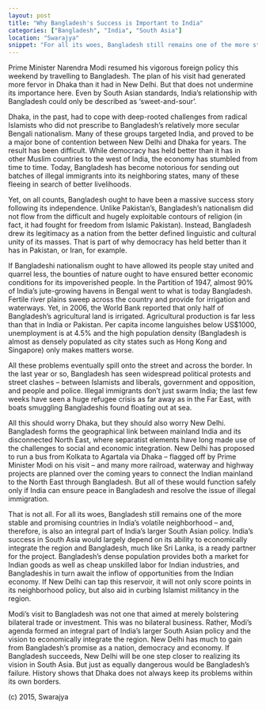 ```yaml
---
layout: post
title: "Why Bangladesh's Success is Important to India"
categories: ["Bangladesh", "India", "South Asia"]
location: "Swarajya"
snippet: "For all its woes, Bangladesh still remains one of the more stable and promising countries in India’s volatile neighborhood – and, therefore, is also an integral part of India’s larger South Asian policy. India’s success in South Asia would largely depend on its ability to economically integrate the region and Bangladesh, much like Sri Lanka, is a ready partner for the project. (Published in Swarajya)"
---
```


Prime Minister Narendra Modi resumed his vigorous foreign policy this weekend by travelling to Bangladesh. The plan of his visit had generated more fervor in Dhaka than it had in New Delhi. But that does not undermine its importance here. Even by South Asian standards, India’s relationship with Bangladesh could only be described as ‘sweet-and-sour’.

Dhaka, in the past, had to cope with deep-rooted challenges from radical Islamists who did not prescribe to Bangladesh’s relatively more secular Bengali nationalism. Many of these groups targeted India, and proved to be a major bone of contention between New Delhi and Dhaka for years. The result has been difficult. While democracy has held better than it has in other Muslim countries to the west of India, the economy has stumbled from time to time. Today, Bangladesh has become notorious for sending out batches of illegal immigrants into its neighboring states, many of these fleeing in search of better livelihoods.

Yet, on all counts, Bangladesh ought to have been a massive success story following its independence. Unlike Pakistan’s, Bangladesh’s nationalism did not flow from the difficult and hugely exploitable contours of religion (in fact, it had fought for freedom from Islamic Pakistan). Instead, Bangladesh drew its legitimacy as a nation from the better defined linguistic and cultural unity of its masses. That is part of why democracy has held better than it has in Pakistan, or Iran, for example.

If Bangladeshi nationalism ought to have allowed its people stay united and quarrel less, the bounties of nature ought to have ensured better economic conditions for its impoverished people. In the Partition of 1947, almost 90% of India’s jute-growing havens in Bengal went to what is today Bangladesh. Fertile river plains sweep across the country and provide for irrigation and waterways. Yet, in 2006, the World Bank reported that only half of Bangladesh’s agricultural land is irrigated. Agricultural production is far less than that in India or Pakistan. Per capita income languishes below US$1000, unemployment is at 4.5% and the high population density (Bangladesh is almost as densely populated as city states such as Hong Kong and Singapore) only makes matters worse.

All these problems eventually spill onto the street and across the border. In the last year or so, Bangladesh has seen widespread political protests and street clashes – between Islamists and liberals, government and opposition, and people and police. Illegal immigrants don’t just swarm India; the last few weeks have seen a huge refugee crisis as far away as in the Far East, with boats smuggling Bangladeshis found floating out at sea.

All this should worry Dhaka, but they should also worry New Delhi. Bangladesh forms the geographical link between mainland India and its disconnected North East, where separatist elements have long made use of the challenges to social and economic integration. New Delhi has proposed to run a bus from Kolkata to Agartala via Dhaka – flagged off by Prime Minister Modi on his visit – and many more railroad, waterway and highway projects are planned over the coming years to connect the Indian mainland to the North East through Bangladesh. But all of these would function safely only if India can ensure peace in Bangladesh and resolve the issue of illegal immigration.

That is not all. For all its woes, Bangladesh still remains one of the more stable and promising countries in India’s volatile neighborhood – and, therefore, is also an integral part of India’s larger South Asian policy. India’s success in South Asia would largely depend on its ability to economically integrate the region and Bangladesh, much like Sri Lanka, is a ready partner for the project. Bangladesh’s dense population provides both a market for Indian goods as well as cheap unskilled labor for Indian industries, and Bangladeshis in turn await the inflow of opportunities from the Indian economy. If New Delhi can tap this reservoir, it will not only score points in its neighborhood policy, but also aid in curbing Islamist militancy in the region.

Modi’s visit to Bangladesh was not one that aimed at merely bolstering bilateral trade or investment. This was no bilateral business. Rather, Modi’s agenda formed an integral part of India’s larger South Asian policy and the vision to economically integrate the region. New Delhi has much to gain from Bangladesh’s promise as a nation, democracy and economy. If Bangladesh succeeds, New Delhi will be one step closer to realizing its vision in South Asia. But just as equally dangerous would be Bangladesh’s failure. History shows that Dhaka does not always keep its problems within its own borders.

(c) 2015, Swarajya

